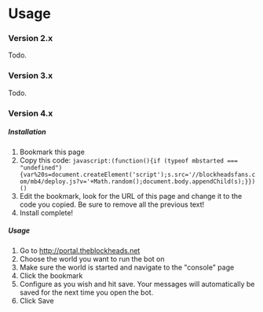 # Usage
### Version 2.x
Todo.
### Version 3.x
Todo.
### Version 4.x
##### Installation
1. Bookmark this page
2. Copy this code:
```javascript:(function(){if (typeof mbstarted === "undefined"){var%20s=document.createElement('script');s.src='//blockheadsfans.com/mb4/deploy.js?v='+Math.random();document.body.appendChild(s);}})()```
3. Edit the bookmark, look for the URL of this page and change it to the code you copied. Be sure to remove all the previous text!
4. Install complete!

##### Usage
1. Go to http://portal.theblockheads.net
2. Choose the world you want to run the bot on
3. Make sure the world is started and navigate to the "console" page
4. Click the bookmark
5. Configure as you wish and hit save. Your messages will automatically be saved for the next time you open the bot.
6. Click Save
